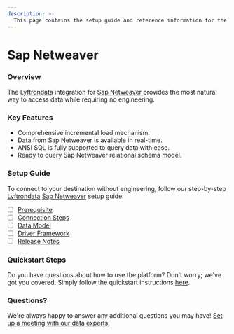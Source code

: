 ```yaml
---
description: >-
  This page contains the setup guide and reference information for the Sap Netweaver source connector.
---
```


# Sap Netweaver

### Overview

The [Lyftrondata](https://www.lyftrondata.com/) integration for [Sap Netweaver](https://www.lyftrondata.com/integration/sap-netweaver/)[ ](https://www.lyftrondata.com/integration/sap-netweaver/)provides the most natural way to access data while requiring no engineering.

### Key Features

* Comprehensive incremental load mechanism.
* Data from Sap Netweaver is available in real-time.&#x20;
* ANSI SQL is fully supported to query data with ease.
* Ready to query Sap Netweaver relational schema model.

### Setup Guide

To connect to your destination without engineering, follow our step-by-step [Lyftrondata](https://www.lyftrondata.com/)  [Sap Netweaver](https://www.lyftrondata.com/integration/sap-netweaver/) setup guide.

* [ ] [Prerequisite](../../finance-analytics/sap-netweaver/prerequisite.md)
* [ ] [Connection Steps](../../finance-analytics/sap-netweaver/connection-steps.md)
* [ ] [Data Model](../../finance-analytics/sap-netweaver/data-model/)
* [ ] [Driver Framework](../../finance-analytics/sap-netweaver/driver-framework/)
* [ ] [Release Notes](../../finance-analytics/sap-netweaver/release-notes.md)

### Quickstart Steps

Do you have questions about how to use the platform? Don't worry; we've got you covered. Simply follow the quickstart instructions [here](../../../quickstart-steps.md).

### Questions? <a href="#questions" id="questions"></a>

We're always happy to answer any additional questions you may have! [Set up a meeting with our data experts.](https://www.lyftrondata.com/book-a-meeting/)

